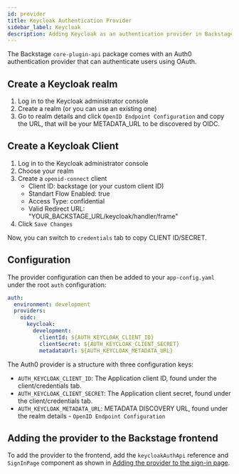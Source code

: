 ```yaml
---
id: provider
title: Keycloak Authentication Provider
sidebar_label: Keycloak
description: Adding Keycloak as an authentication provider in Backstage
---
```


The Backstage `core-plugin-api` package comes with an Auth0 authentication
provider that can authenticate users using OAuth.

## Create a Keycloak realm

1. Log in to the Keycloak administrator console
2. Create a realm (or you can use an existing one)
3. Go to realm details and click `OpenID Endpoint Configuration` and copy the URL, that will be your METADATA_URL to be discovered by OIDC.

## Create a Keycloak Client

1. Log in to the Keycloak administrator console
2. Choose your realm
3. Create a `openid-connect` client
   - Client ID: backstage (or your custom client ID)
   - Standart Flow Enabled: true
   - Access Type: confidential
   - Valid Redirect URL: "YOUR_BACKSTAGE_URL/keycloak/handler/frame"
4. Click `Save Changes`

Now, you can switch to `credentials` tab to copy CLIENT ID/SECRET.

## Configuration

The provider configuration can then be added to your `app-config.yaml` under the
root `auth` configuration:

```yaml
auth:
  environment: development
  providers:
    oidc:
      keycloak:
        development:
          clientId: ${AUTH_KEYCLOAK_CLIENT_ID}
          clientSecret: ${AUTH_KEYCLOAK_CLIENT_SECRET}
          metadataUrl: ${AUTH_KEYCLOAK_METADATA_URL}
```

The Auth0 provider is a structure with three configuration keys:

- `AUTH_KEYCLOAK_CLIENT_ID`: The Application client ID, found under the client/credentials tab.
- `AUTH_KEYCLOAK_CLIENT_SECRET`: The Application client secret, found under the client/credentials tab.
- `AUTH_KEYCLOAK_METADATA_URL`: METADATA DISCOVERY URL, found under the realm details - `OpenID Endpoint Configuration`

## Adding the provider to the Backstage frontend

To add the provider to the frontend, add the `keycloakAuthApi` reference and
`SignInPage` component as shown in
[Adding the provider to the sign-in page](../index.md#adding-the-provider-to-the-sign-in-page).
